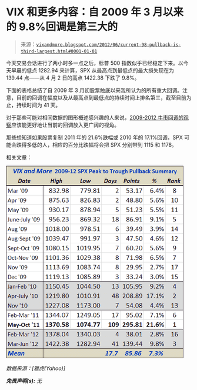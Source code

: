 <!--yml

分类：未分类

日期：2024-05-18 16:29:02

-->

# VIX 和更多内容：自 2009 年 3 月以来的 9.8%回调是第三大的

> 来源：[`vixandmore.blogspot.com/2012/06/current-98-pullback-is-third-largest.html#0001-01-01`](http://vixandmore.blogspot.com/2012/06/current-98-pullback-is-third-largest.html#0001-01-01)

今天交易会话进行了两小时多一点之后，标普 500 指数似乎已经稳定下来。以今天早晨的低点 1282.94 来计算，SPX 从最高点到最低点的最大损失现在为 139.44 点——从 4 月 2 日的高点 1422.38 下跌了 9.8%。

下面的表格总结了自 2009 年 3 月初股票触底以来我所认为的所有重大回调。注意，目前的回调在幅度以及从最高点到最低点的持续时间上排名第三，截至目前为止，持续时间为 41 天。

对于那些可能对相同数据的图形概述感兴趣的人来说，[2009-2012 牛市回调的观察](http://vixandmore.blogspot.com/2012/05/look-at-pullbacks-of-2009-2012-bull.html)应该能更好地让当前的回调放入更广阔的视角。

那些想知道如果股票复制 2011 年的 21.6%跌幅或 2010 年的 17.1%回调，SPX 可能会跌得多低的人，相应的百分比跌幅将会把 SPX 分别带到 1115 和 1178。

相关文章：

![图片](img/50bf6062a0bc3ab7f208a82440019053.png)

*数据来源：[雅虎(Yahoo)]*

***免责声明(s):*** *无*
